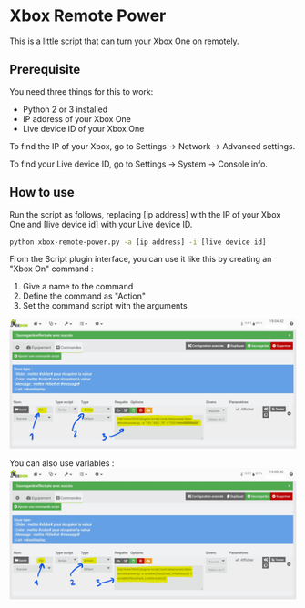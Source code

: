# Xbox Remote Power

This is a little script that can turn your Xbox One on remotely.

## Prerequisite

You need three things for this to work:

- Python 2 or 3 installed
- IP address of your Xbox One
- Live device ID of your Xbox One

To find the IP of your Xbox, go to Settings -> Network -> Advanced settings.

To find your Live device ID, go to Settings -> System -> Console info.

## How to use

Run the script as follows, replacing [ip address] with the IP of your Xbox One and [live device id] with your Live device ID.

```bash
python xbox-remote-power.py -a [ip address] -i [live device id]
```

From the Script plugin interface, you can use it like this by creating an "Xbox On" command :

1. Give a name to the command
2. Define the command as "Action"
3. Set the command script with the arguments

![Xbox On command in Jeedom](../images/XboxOnCmd.png)

You can also use variables :
![Xbox On command with variables in Jeedom](../images/XboxOnCmd_with_variables.png)
